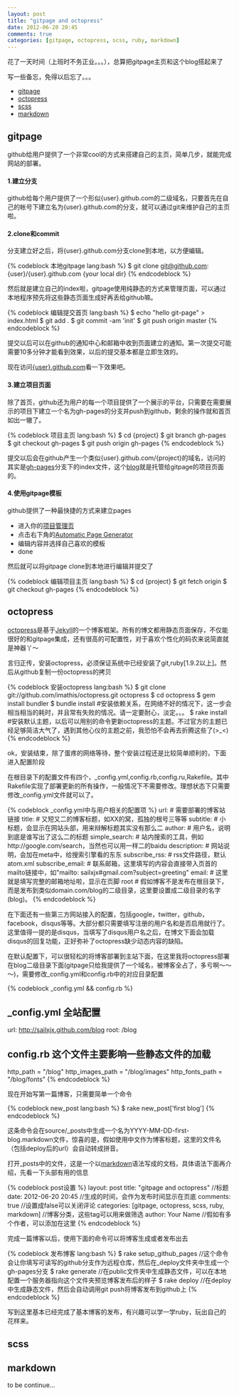 ```yaml
---
layout: post
title: "gitpage and octopress"
date: 2012-06-20 20:45
comments: true
categories: [gitpage, octopress, scss, ruby, markdown]
---
```


花了一天时间（上班时不务正业。。。），总算把gitpage主页和这个blog搭起来了

写一些备忘，免得以后忘了。。。

- <a href="#gitpage">gitpage</a>
- <a href="#octopress">octopress</a>
- <a href="#scss">scss</a>
- <a href="#markdown">markdown</a>

<h2 id="gitpage">gitpage</h2>

github给用户提供了一个非常cool的方式来搭建自己的主页，简单几步，就能完成网站的部署。

#### 1.建立分支

github给每个用户提供了一个形似{user}.github.com的二级域名，只要首先在自己的帐号下建立名为{user}.github.com的分支，就可以通过git来维护自己的主页啦。

#### 2.clone和commit

分支建立好之后，将{user}.github.com分支clone到本地，以方便编辑。

{% codeblock 本地gitpage lang:bash %}
$ git clone git@github.com:{user}/{user}.github.com {your local dir}
{% endcodeblock %}

然后就是建立自己的index啦，gitpage使用纯静态的方式来管理页面，可以通过本地程序预先将这些静态页面生成好再丢给github嘛。

{% codeblock 编辑提交首页 lang:bash %}
$ echo "hello git-page" > index.html
$ git add .
$ git commit -am 'init'
$ git push origin master
{% endcodeblock %}

提交以后可以在github的通知中心和邮箱中收到页面建立的通知。第一次提交可能需要10多分钟才能看到效果，以后的提交基本都是立即生效的。

现在访问[{user}.github.com](http://sailxjx.github.com)看一下效果吧。

#### 3.建立项目页面

除了首页，github还为用户的每一个项目提供了一个展示的平台，只需要在需要展示的项目下建立一个名为gh-pages的分支并push到github，剩余的操作就和首页如出一辙了。

{% codeblock 项目主页 lang:bash %}
$ cd {project}
$ git branch gh-pages
$ git checkout gh-pages
$ git push origin gh-pages
{% endcodeblock %}

提交以后会在github产生一个类似{user}.github.com/{project}的域名，访问的其实是[gh-pages](https://github.com/sailxjx/blog/tree/gh-pages)分支下的index文件，这个[blog](http://sailxjx.github.com/blog)就是托管给gitpage的项目页面的。

#### 4.使用gitpage模板

github提供了一种最快捷的方式来建立pages

* 进入你的[项目管理页](https://github.com/{user}/{project}/admin)
* 点击右下角的[Automatic Page Generator](https://github.com/{user}/{project}/generated_pages/new)
* 编辑内容并选择自己喜欢的模板
* done

然后就可以将gitpage clone到本地进行编辑并提交了

{% codeblock 编辑项目主页 lang:bash %}
$ cd {project}
$ git fetch origin
$ git checkout gh-pages
{% endcodeblock %}

<!--more-->

<h2 id="octopress">octopress</h2>

[octopress](http://octopress.org/)是基于[Jekyll](http://github.com/mojombo/jekyll)的一个博客框架。所有的博文都用静态页面保存，不仅能很好的和gitpage集成，还有很高的可配置性，对于喜欢个性化的码农来说简直就是神器丫～

言归正传，安装octopress，必须保证系统中已经安装了git,ruby[1.9.2以上]。然后从github复制一份octopress的拷贝

{% codeblock 安装octopress lang:bash %}
$ git clone git://github.com/imathis/octopress.git octopress
$ cd octopress
$ gem install bundler
$ bundle install #安装依赖关系，在网络不好的情况下，这一步会相当相当的耗时，并且常有失败的情况。请一定要耐心，淡定。。。
$ rake install #安装默认主题，以后可以用别的命令更新octopress的主题。不过官方的主题已经足够简洁大气了，遇到其他心仪的主题之前，我恐怕不会再去折腾这些了(>_<)
{% endcodeblock %}

ok，安装结束，除了蛋疼的网络等待，整个安装过程还是比较简单顺利的，下面进入配置阶段

在根目录下的配置文件有四个，\_config.yml,config.rb,config.ru,Rakefile。其中Rakefile实现了部署更新的所有操作，一般情况下不需要修改。理想状态下只需要修改\_config.yml文件就可以了。

{% codeblock _config.yml中与用户相关的配置项 %}
url:                # 需要部署的博客站链接
title:              # 又短又二的博客标题，如XX的窝，孤独的根号三等等
subtitle:           # 小标题，会显示在网站头部，用来辩解标题其实没有那么二
author:             # 用户名，说明到底是谁写出了这么二的标题
simple_search:      # 站内搜索的工具，例如http://google.com/search，当然也可以用一样二的baidu
description:        # 网站说明，会加在meta中，给搜索引擎看的东东
subscribe_rss:      # rss文件路径，默认atom.xml
subscribe_email:    # 联系邮箱，这里填写的内容会直接带入页首的mailto链接中，如"mailto: sailxjx#gmail.com?subject=greeting"
email:              # 这里就是填写完整的邮箱地址啦，显示在页脚
root                # 假如博客不是发布在根目录下，而是发布到类似domain.com/blog的二级目录，这里要设置成二级目录的名字(blog)。
{% endcodeblock %}

在下面还有一些第三方网站接入的配置，包括google，twitter，github，facebook，disqus等等。大部分都只需要填写注册的用户名和是否启用就行了。这里值得一提的是disqus，当填写了disqus用户名之后，在博文下面会加载disqus的回复功能，正好弥补了octopress缺少动态内容的缺陷。

在默认配置下，可以很轻松的将博客部署到主站下面，在这里我将octopress部署在blog二级目录下面(gitpage只给我提供了一个域名，被博客全占了，多亏啊～～～)，需要修改_config.yml和config.rb中的对应目录配置

{% codeblock _config.yml && config.rb %}
## _config.yml 全站配置
url:    http://sailxjx.github.com/blog
root:   /blog
## config.rb 这个文件主要影响一些静态文件的加载
http_path = "/blog"
http_images_path = "/blog/images"
http_fonts_path = "/blog/fonts"
{% endcodeblock %}

现在开始写第一篇博客，只需要简单一个命令

{% codeblock new_post lang:bash %}
$ rake new_post['first blog']
{% endcodeblock %}

这条命令会在source/\_posts中生成一个名为YYYY-MM-DD-first-blog.markdown文件，惊喜的是，假如使用中文作为博客标题，这里的文件名（包括deploy后的url）会自动转成拼音。

打开\_posts中的文件，这是一个以[markdown](http://daringfireball.net/projects/markdown/)语法写成的文档，具体语法下面再介绍，先看一下头部有用的信息

{% codeblock post设置 %}
layout: post
title: "gitpage and octopress"                          //标题
date: 2012-06-20 20:45                                  //生成的时间，会作为发布时间显示在页底
comments: true                                          //设置成false可以关闭评论
categories: [gitpage, octopress, scss, ruby, markdown]  //博客分类，这些tag可以用来做筛选
author: Your Name                                       //假如有多个作者，可以添加在这里
{% endcodeblock %}

完成一篇博客以后，使用下面的命令可以将博客生成或者发布出去

{% codeblock 发布博客 lang:bash %}
$ rake setup_github_pages   //这个命令会让你填写可读写的github分支作为远程仓库，然后在_deploy文件夹中生成一个gh-pages分支
$ rake generate             //在public文件夹中生成静态文件，可以在本地配置一个服务器指向这个文件夹预览博客发布后的样子
$ rake deploy               //在deploy中生成静态文件，然后会自动调用git push将博客发布到github上
{% endcodeblock %}

写到这里基本已经完成了基本博客的发布，有兴趣可以学一学ruby，玩出自己的花样来。

<h2 id="scss">scss</h2>
<h2 id="markdown">markdown</h2>

to be continue...
